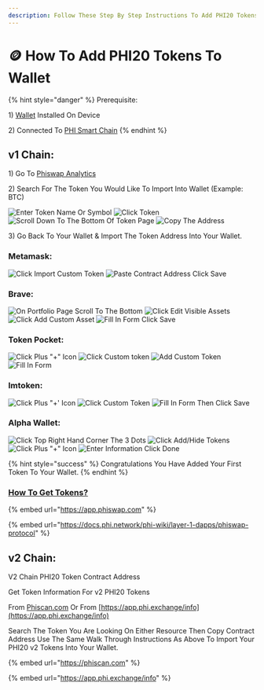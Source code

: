 ```yaml
---
description: Follow These Step By Step Instructions To Add PHI20 Tokens To Any Wallet
---
```


# 🪙 How To Add PHI20 Tokens To Wallet

{% hint style="danger" %}
Prerequisite:&#x20;

1\) [Wallet](../../) Installed On Device&#x20;

2\) Connected To [PHI Smart Chain](./)
{% endhint %}

## v1 Chain:

1\) Go To [Phiswap Analytics ](https://info.phiswap.com)

2\) Search For The Token You Would Like To Import Into Wallet (Example: BTC)

![Enter Token Name Or Symbol](../../../../.gitbook/assets/IMG\_4691.jpg) ![Click Token](../../../../.gitbook/assets/IMG\_4692.jpg) ![Scroll Down To The Bottom Of Token Page](../../../../.gitbook/assets/IMG\_4693.jpg) ![Copy The Address](../../../../.gitbook/assets/IMG\_4694.jpg)

3\)  Go Back To Your Wallet & Import The Token Address Into Your Wallet.

### &#x20;Metamask:

![Click Import Custom Token](../../../../.gitbook/assets/IMG\_4696.jpg) ![Paste Contract Address Click Save](../../../../.gitbook/assets/IMG\_4697.jpg)

### Brave:

![On Portfolio Page Scroll To The Bottom](<../../../../.gitbook/assets/IMG\_4703 2.jpg>) ![Click Edit Visible Assets](../../../../.gitbook/assets/IMG\_4704.jpg) ![Click Add Custom Asset](../../../../.gitbook/assets/IMG\_4695.jpg) ![Fill In Form Click Save](../../../../.gitbook/assets/IMG\_4698.jpg)

### Token Pocket:

![Click Plus "+" Icon ](../../../../.gitbook/assets/IMG\_4699.jpg) ![Click Custom token](../../../../.gitbook/assets/IMG\_4700.jpg) ![Add Custom Token](../../../../.gitbook/assets/IMG\_4701.jpg) ![Fill In Form](../../../../.gitbook/assets/IMG\_4702.jpg)

### Imtoken:

![Click Plus "+' Icon](../../../../.gitbook/assets/IMG\_4718.jpg) ![Click Custom Token](../../../../.gitbook/assets/IMG\_4719.jpg) ![Fill In Form Then Click Save](../../../../.gitbook/assets/IMG\_4720.jpg)

### Alpha Wallet:

![Click Top Right Hand Corner The 3 Dots](../../../../.gitbook/assets/IMG\_4722.jpg) ![Click Add/Hide Tokens](../../../../.gitbook/assets/IMG\_4723.jpg) ![Click Plus "+" Icon](../../../../.gitbook/assets/IMG\_4724.jpg) ![Enter Information Click Done](../../../../.gitbook/assets/IMG\_4726.jpg)

{% hint style="success" %}
&#x20;Congratulations You Have Added Your First Token To Your Wallet.
{% endhint %}

### [How To Get Tokens?](https://app.phiswap.com)&#x20;

{% embed url="https://app.phiswap.com" %}

{% embed url="https://docs.phi.network/phi-wiki/layer-1-dapps/phiswap-protocol" %}



## v2 Chain:

V2 Chain PHI20 Token Contract Address

Get Token Information For v2 PHI20 Tokens&#x20;

From [Phiscan.com](https://phiscan.com) Or From [https://app.phi.exchange/info](https://app.phi.exchange/info)

Search The Token You Are Looking On Either Resource Then Copy Contract Address Use The Same Walk Through Instructions As Above To Import Your PHI20 v2 Tokens Into Your Wallet.&#x20;

{% embed url="https://phiscan.com" %}

{% embed url="https://app.phi.exchange/info" %}
